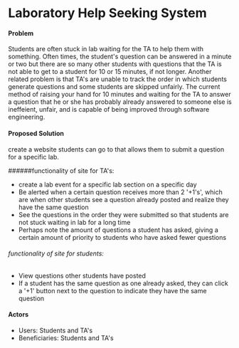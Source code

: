 # Laboratory Help Seeking System

#### Problem
 Students are often stuck in lab waiting for the TA to help them with something. Often times, the student's question can be answered in a minute or two but there are so many other students with questions that the TA is not able to get to a student for 10 or 15 minutes, if not longer. Another related problem is that TA's are unable to track the order in which students generate questions and some students are skipped unfairly. The current method of raising your hand for 10 minutes and waiting for the TA to answer a question that he or she has probably already answered to someone else is ineffeient, unfair, and is capable of being improved through software engineering.


#### Proposed Solution
create a website students can go to that allows them to submit a question for a specific lab.
        
######functionality of site for TA's:           
- create a lab event for a specific lab section on a specific day
- Be alerted when a certain question receives more than 2 '+1's', which are when other students see a question already posted
and realize they have the same question
- See the questions in the order they were submitted so that students are not stuck waiting in lab for a long time
- Perhaps note the amount of questions a student has asked, giving a certain amount of priority to students who have asked fewer questions
            
       
###### functionality of site for students:
- View questions other students have posted
- If a student has the same question as one already asked, they can click a '+1' button next to the question to indicate they have the same question

#### Actors
- Users: Students and TA's
- Beneficiaries: Students and TA's
